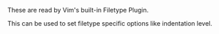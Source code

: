 These are read by Vim's built-in Filetype Plugin.

This can be used to set filetype specific options like indentation level.
